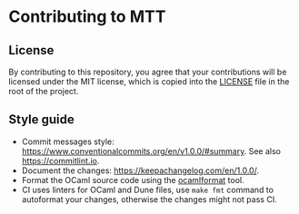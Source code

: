 # Contributing to MTT

## License

By contributing to this repository, you agree that your contributions will be
licensed under the MIT license, which is copied into the [LICENSE][license] file
in the root of the project.

[license]: ./LICENSE

## Style guide

- Commit messages style: https://www.conventionalcommits.org/en/v1.0.0/#summary. See also https://commitlint.io.
- Document the changes: https://keepachangelog.com/en/1.0.0/.
- Format the OCaml source code using the [ocamlformat][ocamlformat] tool.
- CI uses linters for OCaml and Dune files, use `make fmt` command to autoformat
  your changes, otherwise the changes might not pass CI.

[ocamlformat]: https://github.com/ocaml-ppx/ocamlformat
